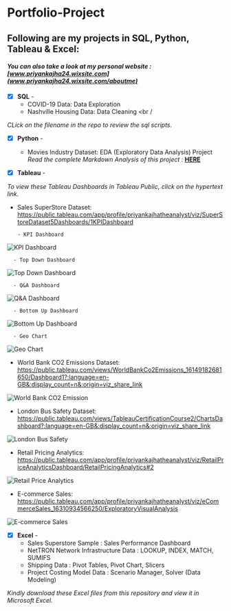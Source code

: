 # Portfolio-Project
## Following are my projects in SQL, Python, Tableau & Excel: <br />
#### *You can also take a look at my personal website : [www.priyankajha24.wixsite.com](www.priyankajha24.wixsite.com/aboutme)* <br />
- [x] **SQL** - 
  - COVID-19 Data: Data Exploration <br />
  - Nashville Housing Data: Data Cleaning  <br /

*CLick on the filename in the repo to review the sql scripts.*

- [x] **Python** - 
  - Movies Industry Dataset: EDA (Exploratory Data Analysis) Project <br />
*Read the complete Markdown Analysis of this project :* **[HERE](https://github.com/PriyankaJhaTheAnalyst/Python_MoviesIndustry_EDA/blob/main/README.md)**<br />

- [x] **Tableau** - 

*To view these Tableau Dashboards in Tableau Public, click on the hypertext link.*

- Sales SuperStore Dataset: https://public.tableau.com/app/profile/priyankajhatheanalyst/viz/SuperStoreDataset5Dashboards/1KPIDashboard 
      
      - KPI Dashboard

![KPI Dashboard](visuals/KPIDashboard.png)

      - Top Down Dashboard
      
![Top Down Dashboard](visuals/TopDownDashboard.png)

      - Q&A Dashboard
      
![Q&A Dashboard](visuals/Q&ADashboard.png)

      - Bottom Up Dashboard
      
![Bottom Up Dashboard](visuals/BottomUpDashboard.png)

      - Geo Chart
      
![Geo Chart](visuals/GeoChart.png)

- World Bank CO2 Emissions Dataset: https://public.tableau.com/views/WorldBankCo2Emissions_16149182681650/Dashboard1?:language=en-GB&:display_count=n&:origin=viz_share_link 

![World Bank CO2 Emission](visuals/WorldBankCO2Emission.png)


- London Bus Safety Dataset: https://public.tableau.com/views/TableauCertificationCourse2/ChartsDashboard?:language=en-GB&:display_count=n&:origin=viz_share_link 

![London Bus Safety](visuals/LondonBusSafety.png)

- Retail Pricing Analytics: https://public.tableau.com/app/profile/priyankajhatheanalyst/viz/RetailPriceAnalyticsDashboard/RetailPricingAnalytics#2

![Retail Price Analytics](visuals/RetailPricingAnalytics.png)

- E-commerce Sales: https://public.tableau.com/app/profile/priyankajhatheanalyst/viz/eCommerceSales_16310934566250/ExploratoryVisualAnalysis

![E-commerce Sales](visuals/E-commerceRetail.png)

- [x] **Excel** - 
  - Sales Superstore Sample : Sales Performance Dashboard <br />
  - NetTRON Network Infrastructure Data : LOOKUP, INDEX, MATCH, SUMIFS <br />
  - Shipping Data : Pivot Tables, Pivot Chart, Slicers <br />
  - Project Costing Model Data : Scenario Manager, Solver (Data Modeling)

*Kindly download these Excel files from this repository and view it in Microsoft Excel.*
